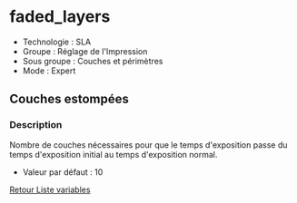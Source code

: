 # faded_layers

* Technologie : SLA
* Groupe : Réglage de l'Impression
* Sous groupe : Couches et périmètres 
* Mode : Expert

## Couches estompées

### Description

Nombre de couches nécessaires pour que le temps d'exposition passe du temps d'exposition initial au temps d'exposition normal.

* Valeur par défaut : 10

[Retour Liste variables](variable_list.md)